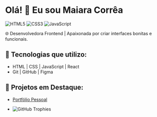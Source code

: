 # Olá! 👋 Eu sou Maiara Corrêa
![HTML5](https://img.shields.io/badge/HTML5-E34F26?style=flat&logo=html5&logoColor=white)
![CSS3](https://img.shields.io/badge/CSS3-1572B6?style=flat&logo=css3&logoColor=white)
![JavaScript](https://img.shields.io/badge/JavaScript-F7DF1E?style=flat&logo=javascript&logoColor=black)

🌐 Desenvolvedora Frontend | Apaixonada por criar interfaces bonitas e funcionais.

## 🚀 Tecnologias que utilizo:
- HTML | CSS | JavaScript | React
- Git | GitHub | Figma

## 🌟 Projetos em Destaque:
- [Portfólio Pessoal](https://maiarasc.com)

- ![GitHub Trophies](https://github-profile-trophy.vercel.app/?username=seuusuario&theme=onedark)


